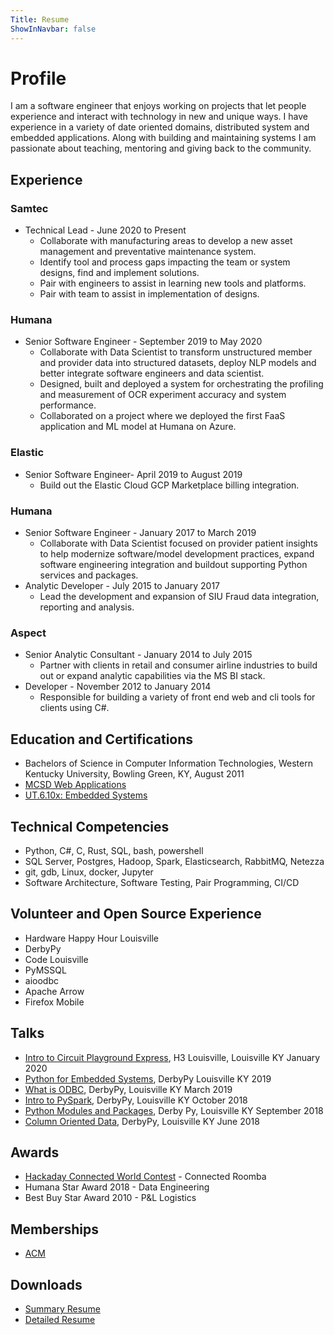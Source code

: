 ```yaml
---
Title: Resume
ShowInNavbar: false
---
```


# Profile

I am a software engineer that enjoys working on projects that let people experience
and interact with technology in new and unique ways. I have experience in a variety
of date oriented domains, distributed system and embedded applications. Along with
building and maintaining systems I am passionate about teaching, mentoring and
giving back to the community. 

## Experience

### Samtec

- Technical Lead - June 2020 to Present
    - Collaborate with manufacturing areas to develop a new asset management
    and preventative maintenance system.
    - Identify tool and process gaps impacting the team or system designs,
    find and implement solutions.
    - Pair with engineers to assist in learning new tools and platforms.
    - Pair with team to assist in implementation of designs.

### Humana

- Senior Software Engineer - September 2019 to May 2020
    - Collaborate with Data Scientist to transform unstructured member and provider
    data into structured datasets, deploy NLP models and better integrate software
    engineers and data scientist. 
    - Designed, built and deployed a system for orchestrating the profiling and
    measurement of OCR experiment accuracy and system performance.
    - Collaborated on a project where we deployed the first FaaS application and
    ML model at Humana on Azure.

### Elastic

- Senior Software Engineer- April 2019 to August 2019
    - Build out the Elastic Cloud GCP Marketplace billing integration.

### Humana

- Senior Software Engineer - January 2017 to March 2019
    - Collaborate with Data Scientist focused on provider patient insights to 
    help modernize software/model development practices, expand software engineering
    integration and buildout supporting Python services and packages.
- Analytic Developer - July 2015 to January 2017
    - Lead the development and expansion of SIU Fraud data integration, reporting
    and analysis.

### Aspect

- Senior Analytic Consultant - January 2014  to July 2015
    - Partner with clients in retail and consumer airline industries to build out
    or expand analytic capabilities via the MS BI stack.
- Developer - November 2012  to January 2014
    - Responsible for building a variety of front end web and cli tools for
    clients using C#.

## Education and Certifications

- Bachelors of Science in Computer Information Technologies, 
Western Kentucky University, Bowling Green, KY, August 2011
- [MCSD Web Applications](../assets/certifications/MCSD_WebApps.pdf)
- [UT.6.10x: Embedded Systems](../assets/certifications/Embedded_601.pdf)

## Technical Competencies

- Python, C#, C, Rust, SQL, bash, powershell
- SQL Server, Postgres, Hadoop, Spark, Elasticsearch, RabbitMQ, Netezza
- git, gdb, Linux, docker, Jupyter
- Software Architecture, Software Testing, Pair Programming, CI/CD

## Volunteer and Open Source Experience

- Hardware Happy Hour Louisville
- DerbyPy
- Code Louisville
- PyMSSQL
- aioodbc
- Apache Arrow
- Firefox Mobile

## Talks

- [Intro to Circuit Playground Express](https://github.com/Hardware-Happy-Hour-Louisville/HardwareLou_CircuitPlayground), H3 Louisville, Louisville KY January 2020
- [Python for Embedded Systems](https://github.com/DerbyPy/python_for_embedded_systems), DerbyPy Louisville KY 2019
- [What is ODBC](https://github.com/DerbyPy/what-is-odbc), DerbyPy, Louisville KY March 2019
- [Intro to PySpark](https://github.com/DerbyPy/intro-to-pyspark), DerbyPy, Louisville KY October 2018
- [Python Modules and Packages](https://github.com/DerbyPy/modules-and-packages-intro), Derby Py, Louisville KY September 2018
- [Column Oriented Data](https://git.unexpectedeof.xyz/n0mn0m/presentations/JupyterNotebooks/DerbyPyArrow.ipynb), DerbyPy, Louisville KY June 2018

## Awards

- [Hackaday Connected World Contest](https://hackaday.io/contest/163251-connected-world-contest/log/169141-30-winners-get-25-oshpark-certificates) - Connected Roomba
- Humana Star Award 2018 - Data Engineering
- Best Buy Star Award 2010 - P&L Logistics

## Memberships

- [ACM](http://member.acm.org/~ahagerman)

## Downloads

- [Summary Resume](https://git.unexpectedeof.xyz/n0mn0m/resume/src/branch/master/resume.pdf)
- [Detailed Resume](https://git.unexpectedeof.xyz/n0mn0m/resume/src/branch/master/resume_detailed.pdf)
